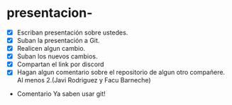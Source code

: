 # presentacion-

- [x] Escriban presentación sobre ustedes.
- [x] Suban la presentación a Git.
- [x] Realicen algun cambio.
- [x] Suban los nuevos cambios.
- [x] Compartan el link por discord
- [x] Hagan algun comentario sobre el repositorio de algun otro compañere. Al menos 2.(Javi Rodriguez y Facu Barneche)
+ Comentario
Ya saben usar git!

